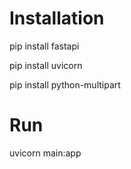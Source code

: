 # Installation

pip install fastapi

pip install uvicorn

pip install python-multipart

# Run

uvicorn main:app
